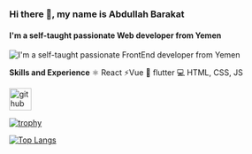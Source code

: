 ### Hi there 👋, my name is Abdullah Barakat
#### I'm a self-taught passionate Web developer from Yemen
![I'm a self-taught passionate FrontEnd developer from Yemen](https://media.licdn.com/dms/image/C4D1BAQFXhfCzmQPaYA/company-background_10000/0/1598978682946/hello_world_here_cover?e=2147483647&v=beta&t=RLhxmi91lNCJnwQ0x29TKp9a6ist8oDFNOu0dkDwobQ)

**Skills and Experience**
⚛ React
⚡Vue
📱 flutter
💻 HTML, CSS, JS



[<img src='https://cdn.jsdelivr.net/npm/simple-icons@3.0.1/icons/github.svg' alt='github' height='40'>](https://github.com/snacomds)  

[![trophy](https://github-profile-trophy.vercel.app/?username=snacomds)](https://github.com/ryo-ma/github-profile-trophy)

[![Top Langs](https://github-readme-stats.vercel.app/api/top-langs/?username=snacomds)](https://github.com/anuraghazra/github-readme-stats)

